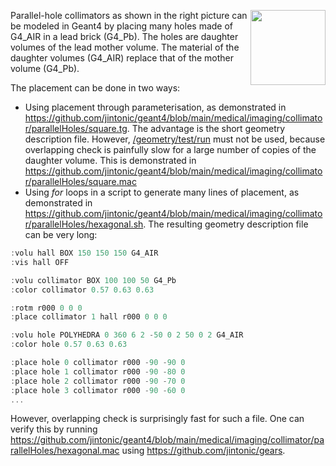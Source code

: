 <a href="https://www.nuclear-shields.com/parallel-hole-colimator.html"><img align="right" width="120px" src="https://www.nuclear-shields.com/pub/media/catalog/product/cache/image/e9c3970ab036de70892d86c6d221abfe/p/a/parallel_hole_lead_collimators_-_nuclear_shields.png"/></a>

Parallel-hole collimators as shown in the right picture can be modeled in Geant4 by placing many holes made of G4_AIR in a lead brick (G4_Pb). The holes are daughter volumes of the lead mother volume. The material of the daughter volumes (G4_AIR) replace that of the mother volume (G4_Pb).

The placement can be done in two ways:

- Using placement through parameterisation, as demonstrated in <https://github.com/jintonic/geant4/blob/main/medical/imaging/collimator/parallelHoles/square.tg>. The advantage is the short geometry description file. However, [/geometry/test/run][] must not be used, because overlapping check is painfully slow for a large number of copies of the daughter volume. This is demonstrated in <https://github.com/jintonic/geant4/blob/main/medical/imaging/collimator/parallelHoles/square.mac>
- Using *for* loops in a script to generate many lines of placement, as demonstrated in <https://github.com/jintonic/geant4/blob/main/medical/imaging/collimator/parallelHoles/hexagonal.sh>. The resulting geometry description file can be very long:
```cpp
:volu hall BOX 150 150 150 G4_AIR
:vis hall OFF

:volu collimator BOX 100 100 50 G4_Pb
:color collimator 0.57 0.63 0.63

:rotm r000 0 0 0
:place collimator 1 hall r000 0 0 0

:volu hole POLYHEDRA 0 360 6 2 -50 0 2 50 0 2 G4_AIR
:color hole 0.57 0.63 0.63

:place hole 0 collimator r000 -90 -90 0
:place hole 1 collimator r000 -90 -80 0
:place hole 2 collimator r000 -90 -70 0
:place hole 3 collimator r000 -90 -60 0
...
```
However, overlapping check is surprisingly fast for such a file. One can verify this by running <https://github.com/jintonic/geant4/blob/main/medical/imaging/collimator/parallelHoles/hexagonal.mac> using <https://github.com/jintonic/gears>.

[/geometry/test/run]: https://geant4-userdoc.web.cern.ch/UsersGuides/ForApplicationDeveloper/html/Control/AllResources/Control/UIcommands/_geometry_test_.html#c7
